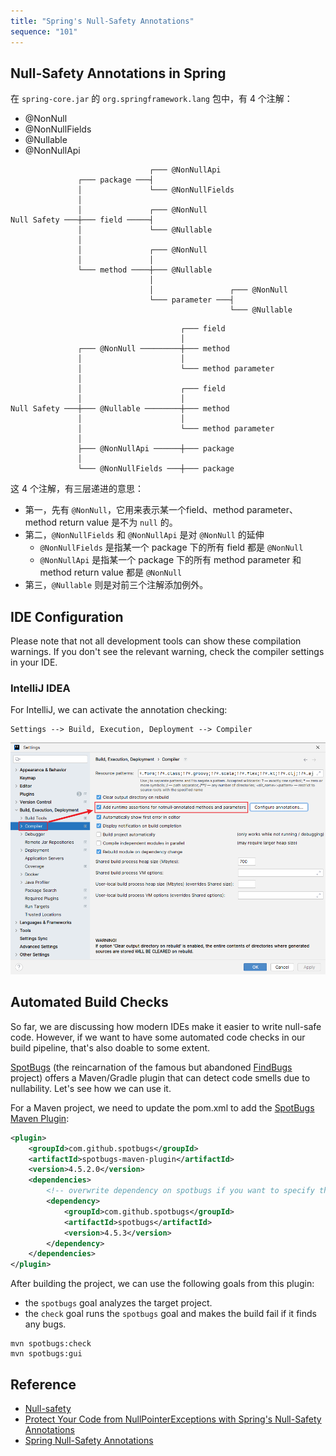 ```yaml
---
title: "Spring's Null-Safety Annotations"
sequence: "101"
---
```


## Null-Safety Annotations in Spring

在 `spring-core.jar` 的 `org.springframework.lang` 包中，有 4 个注解：

- @NonNull
- @NonNullFields
- @Nullable
- @NonNullApi

```text
                               ┌─── @NonNullApi
               ┌─── package ───┤
               │               └─── @NonNullFields
               │
               │               ┌─── @NonNull
Null Safety ───┼─── field ─────┤
               │               └─── @Nullable
               │
               │               ┌─── @NonNull
               │               │
               └─── method ────┼─── @Nullable
                               │
                               │                 ┌─── @NonNull
                               └─── parameter ───┤
                                                 └─── @Nullable
```

```text
                                      ┌─── field
                                      │
               ┌─── @NonNull ─────────┼─── method
               │                      │
               │                      └─── method parameter
               │
               │                      ┌─── field
               │                      │
Null Safety ───┼─── @Nullable ────────┼─── method
               │                      │
               │                      └─── method parameter
               │
               ├─── @NonNullApi ──────┼─── package
               │
               └─── @NonNullFields ───┼─── package
```

这 4 个注解，有三层递进的意思：

- 第一，先有 `@NonNull`，它用来表示某一个field、method parameter、method return value 是不为 `null` 的。
- 第二，`@NonNullFields` 和 `@NonNullApi` 是对 `@NonNull` 的延伸
    - `@NonNullFields` 是指某一个 package 下的所有 field 都是 `@NonNull`
    - `@NonNullApi` 是指某一个 package 下的所有 method parameter 和 method return value 都是 `@NonNull`
- 第三，`@Nullable` 则是对前三个注解添加例外。

## IDE Configuration

Please note that not all development tools can show these compilation warnings.
If you don't see the relevant warning, check the compiler settings in your IDE.

### IntelliJ IDEA

For IntelliJ, we can activate the annotation checking:

```text
Settings --> Build, Execution, Deployment --> Compiler
```

![](/assets/images/intellij/compiler/intellij-idea-setting-compiler-runtime-assertions-for-not-null.png)

## Automated Build Checks

So far, we are discussing how modern IDEs make it easier to write null-safe code.
However, if we want to have some automated code checks in our build pipeline,
that's also doable to some extent.

[SpotBugs][spotbugs-url] (the reincarnation of the famous but abandoned [FindBugs][findbugs-url] project)
offers a Maven/Gradle plugin that can detect code smells due to nullability.
Let's see how we can use it.

For a Maven project, we need to update the pom.xml to add the [SpotBugs Maven Plugin][spotbugs-maven-url]:

```xml
<plugin>
    <groupId>com.github.spotbugs</groupId>
    <artifactId>spotbugs-maven-plugin</artifactId>
    <version>4.5.2.0</version>
    <dependencies>
        <!-- overwrite dependency on spotbugs if you want to specify the version of spotbugs -->
        <dependency>
            <groupId>com.github.spotbugs</groupId>
            <artifactId>spotbugs</artifactId>
            <version>4.5.3</version>
        </dependency>
    </dependencies>
</plugin>
```

After building the project, we can use the following goals from this plugin:

- the `spotbugs` goal analyzes the target project.
- the `check` goal runs the `spotbugs` goal and makes the build fail if it finds any bugs.

```text
mvn spotbugs:check
mvn spotbugs:gui
```

## Reference

- [Null-safety][spring-io-url]
- [Protect Your Code from NullPointerExceptions with Spring's Null-Safety Annotations][reflectoring-io-url]
- [Spring Null-Safety Annotations][baeldung-url]

[spring-io-url]: https://docs.spring.io/spring-framework/reference/core/null-safety.html

[reflectoring-io-url]: https://reflectoring.io/spring-boot-null-safety-annotations

[baeldung-url]: https://www.baeldung.com/spring-null-safety-annotations

[spotbugs-url]: https://spotbugs.github.io/

[findbugs-url]: http://findbugs.sourceforge.net/

[spotbugs-maven-url]: https://spotbugs.readthedocs.io/en/latest/maven.html
